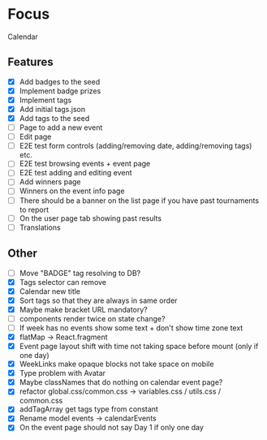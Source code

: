 # Focus

Calendar

## Features

- [x] Add badges to the seed
- [x] Implement badge prizes
- [x] Implement tags
- [x] Add initial tags.json
- [x] Add tags to the seed
- [ ] Page to add a new event
- [ ] Edit page
- [ ] E2E test form controls (adding/removing date, adding/removing tags) etc.
- [ ] E2E test browsing events + event page
- [ ] E2E test adding and editing event
- [ ] Add winners page
- [ ] Winners on the event info page
- [ ] There should be a banner on the list page if you have past tournaments to report
- [ ] On the user page tab showing past results
- [ ] Translations

## Other

- [ ] Move "BADGE" tag resolving to DB?
- [x] Tags selector can remove
- [x] Calendar new title
- [x] Sort tags so that they are always in same order
- [x] Maybe make bracket URL mandatory?
- [ ] components render twice on state change?
- [ ] If week has no events show some text + don't show time zone text
- [x] flatMap -> React.fragment
- [x] Event page layout shift with time not taking space before mount (only if one day)
- [x] WeekLinks make opaque blocks not take space on mobile
- [x] Type problem with Avatar
- [x] Maybe classNames that do nothing on calendar event page?
- [x] refactor global.css/common.css -> variables.css / utils.css / common.css
- [x] addTagArray get tags type from constant
- [x] Rename model events -> calendarEvents
- [x] On the event page should not say Day 1 if only one day
